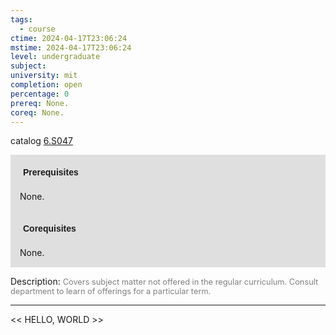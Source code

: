 ```yaml
---
tags:
  - course
ctime: 2024-04-17T23:06:24
mstime: 2024-04-17T23:06:24
level: undergraduate
subject: 
university: mit
completion: open
percentage: 0
prereq: None.
coreq: None.
---
```


catalog [6.S047](http://student.mit.edu/catalog/m6e.html#6.S047)

<span style="display: block; padding: 15px; background-color: rgb(100, 100, 100, 0.2);"><font id="m_prereq3483_0" style="display: block; font-family: Arial, sans-serif; font-weight: bold; padding: 5px">Prerequisites</font><br><span id="prereq3483_0">None.</span></span>
<span style="display: block; padding: 15px; background-color: rgb(100, 100, 100, 0.2);"><font id="m_coreq3483_0" style="display: block; font-family: Arial, sans-serif; font-weight: bold; padding: 5px">Corequisites</font><br><span id="coreq3483_0">None.</span></span>

<font style="">Description:</font>
<font style="color: grey; font-size: 0.8rem;">Covers subject matter not offered in the regular curriculum. Consult department to learn of offerings for a particular term.</font>



---

<< HELLO, WORLD >>
